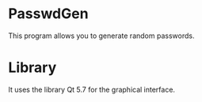 # PasswdGen
This program allows you to generate random passwords.

# Library
It uses the library Qt 5.7 for the graphical interface.
